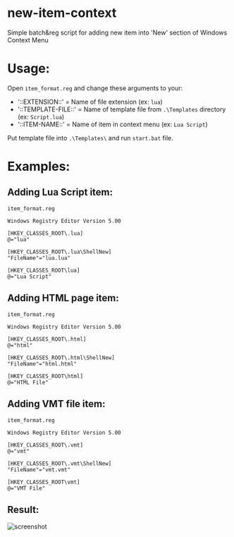 # new-item-context

Simple batch&amp;reg script for adding new item into 'New' section of Windows Context Menu

# Usage:

Open `item_format.reg` and change these arguments to your:

- '::EXTENSION::' = Name of file extension (ex: `lua`)
- '::TEMPLATE-FILE::' = Name of template file from `.\Templates` directory (ex: `Script.lua`)
- '::ITEM-NAME::' = Name of item in context menu (ex: `Lua Script`)

Put template file into `.\Templates\` and run `start.bat` file.

# Examples:

## Adding Lua Script item:

`item_format.reg`

```
Windows Registry Editor Version 5.00

[HKEY_CLASSES_ROOT\.lua]
@="lua"

[HKEY_CLASSES_ROOT\.lua\ShellNew]
"FileName"="lua.lua"

[HKEY_CLASSES_ROOT\lua]
@="Lua Script"
```

## Adding HTML page item:

`item_format.reg`

```
Windows Registry Editor Version 5.00

[HKEY_CLASSES_ROOT\.html]
@="html"

[HKEY_CLASSES_ROOT\.html\ShellNew]
"FileName"="html.html"

[HKEY_CLASSES_ROOT\html]
@="HTML File"
```

## Adding VMT file item:

`item_format.reg`

```
Windows Registry Editor Version 5.00

[HKEY_CLASSES_ROOT\.vmt]
@="vmt"

[HKEY_CLASSES_ROOT\.vmt\ShellNew]
"FileName"="vmt.vmt"

[HKEY_CLASSES_ROOT\vmt]
@="VMT File"
```

## Result:

![screenshot](https://i.imgur.com/jF5hUbk.png)
